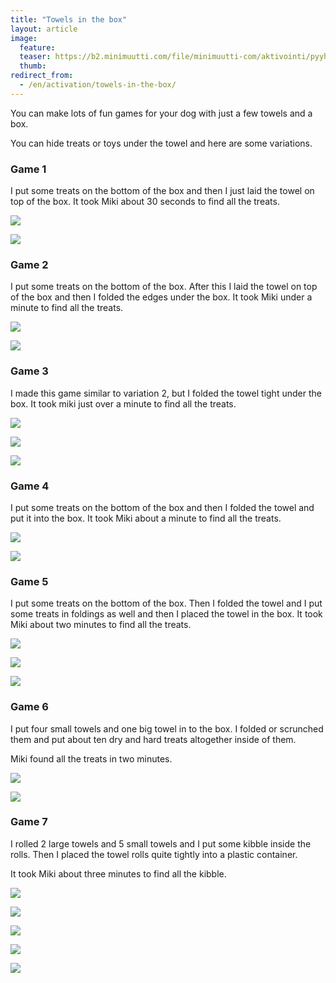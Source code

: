 ```yaml
---
title: "Towels in the box"
layout: article
image:
  feature:
  teaser: https://b2.minimuutti.com/file/minimuutti-com/aktivointi/pyyhelaatikko/DSC44367-245px.jpg
  thumb:
redirect_from:
  - /en/activation/towels-in-the-box/
---
```


You can make lots of fun games for your dog with just a few towels and a box.

You can hide treats or toys under the towel and here are some variations.

### Game 1

I put some treats on the bottom of the box and then I just laid the towel on top of the box. It took Miki about 30 seconds to find all the treats.

[![](https://b2.minimuutti.com/file/minimuutti-com/aktivointi/pyyhelaatikko/DSC44347-800px.jpg)](https://dl.dropboxusercontent.com/sh/ea1wtnz7z734o12/AAAc0S0bYi2DNENI0U2HhfD-a/aktivointi/pyyhelaatikko/DSC44347.jpg)

[![](https://b2.minimuutti.com/file/minimuutti-com/aktivointi/pyyhelaatikko/DSC44334-800px.jpg)](https://dl.dropboxusercontent.com/sh/ea1wtnz7z734o12/AADbHoRlWdLEx_AikCJeFleVa/aktivointi/pyyhelaatikko/DSC44334.jpg)

### Game 2

I put some treats on the bottom of the box. After this I laid the towel on top of the box and then I folded the edges under the box. It took Miki under a minute to find all the treats.

[![](https://b2.minimuutti.com/file/minimuutti-com/aktivointi/pyyhelaatikko/DSC44425-800px.jpg)](https://dl.dropboxusercontent.com/sh/ea1wtnz7z734o12/AABFoFnu6lEvRYs5THi7Yp2Ya/aktivointi/pyyhelaatikko/DSC44425.jpg)

[![](https://b2.minimuutti.com/file/minimuutti-com/aktivointi/pyyhelaatikko/DSC44440-800px.jpg)](https://dl.dropboxusercontent.com/sh/ea1wtnz7z734o12/AAAi8eEL02PDxOHQ6j5RAvdDa/aktivointi/pyyhelaatikko/DSC44440.jpg)

### Game 3

I made this game similar to variation 2, but I folded the towel tight under the box. It took miki just over a minute to find all the treats.

[![](https://b2.minimuutti.com/file/minimuutti-com/aktivointi/pyyhelaatikko/DSC44452-800px.jpg)](https://dl.dropboxusercontent.com/sh/ea1wtnz7z734o12/AAA7ronJQWN4wWcql-cSyGDca/aktivointi/pyyhelaatikko/DSC44452.jpg)

[![](https://b2.minimuutti.com/file/minimuutti-com/aktivointi/pyyhelaatikko/DSC44456-800px.jpg)](https://dl.dropboxusercontent.com/sh/ea1wtnz7z734o12/AAANCIf9Hngf2GcFz97_2-ICa/aktivointi/pyyhelaatikko/DSC44456.jpg)

[![](https://b2.minimuutti.com/file/minimuutti-com/aktivointi/pyyhelaatikko/DSC44476-800px.jpg)](https://dl.dropboxusercontent.com/sh/ea1wtnz7z734o12/AADpLkLUGTMHxTSJm0WXBXvqa/aktivointi/pyyhelaatikko/DSC44476.jpg)

### Game 4

I put some treats on the bottom of the box and then I folded the towel and put it into the box. It took Miki about a minute to find all the treats.

[![](https://b2.minimuutti.com/file/minimuutti-com/aktivointi/pyyhelaatikko/DSC44355-800px.jpg)](https://dl.dropboxusercontent.com/sh/ea1wtnz7z734o12/AADq1JLpcQbcq4tcFDD3FdRIa/aktivointi/pyyhelaatikko/DSC44355.jpg)

[![](https://b2.minimuutti.com/file/minimuutti-com/aktivointi/pyyhelaatikko/DSC44393-800px.jpg)](https://dl.dropboxusercontent.com/sh/ea1wtnz7z734o12/AAB94nBiltZA1E4zCmLcc61ya/aktivointi/pyyhelaatikko/DSC44393.jpg)

### Game 5

I put some treats on the bottom of the box. Then I folded the towel and I put some treats in foldings as well and then I placed the towel in the box. It took Miki about two minutes to find all the treats.

[![](https://b2.minimuutti.com/file/minimuutti-com/aktivointi/pyyhelaatikko/DSC44485-800px.jpg)](https://dl.dropboxusercontent.com/sh/ea1wtnz7z734o12/AADZrqqD9cpZmgDDfuqQzhxja/aktivointi/pyyhelaatikko/DSC44485.jpg)

[![](https://b2.minimuutti.com/file/minimuutti-com/aktivointi/pyyhelaatikko/DSC44523-800px.jpg)](https://dl.dropboxusercontent.com/sh/ea1wtnz7z734o12/AAC0787xx5UXo8s1FljCtmaya/aktivointi/pyyhelaatikko/DSC44523.jpg)

[![](https://b2.minimuutti.com/file/minimuutti-com/aktivointi/pyyhelaatikko/DSC44548-800px.jpg)](https://dl.dropboxusercontent.com/sh/ea1wtnz7z734o12/AABkYhsQuz2hN1sFK2cna78qa/aktivointi/pyyhelaatikko/DSC44548.jpg)

### Game 6

I put four small towels and one big towel in to the box. I folded or scrunched them and put about ten dry and hard treats altogether inside of them.

Miki found all the treats in two minutes.

[![](https://b2.minimuutti.com/file/minimuutti-com/aktivointi/pyyhelaatikko/DSC32957-800px.jpg)](https://dl.dropboxusercontent.com/sh/ea1wtnz7z734o12/AADX23SgYiX-2PSJGBoQN_a3a/aktivointi/pyyhelaatikko/DSC32957.jpg)

[![](https://b2.minimuutti.com/file/minimuutti-com/aktivointi/pyyhelaatikko/DSC32953-800px.jpg)](https://dl.dropboxusercontent.com/sh/ea1wtnz7z734o12/AADgW6DjKTl-sTsoyNHPiRTHa/aktivointi/pyyhelaatikko/DSC32953.jpg)

### Game 7

I rolled 2 large towels and 5 small towels and I put some kibble inside the rolls. Then I placed the towel rolls quite tightly into a plastic container.

It took Miki about three minutes to find all the kibble.

[![](https://b2.minimuutti.com/file/minimuutti-com/aktivointi/pyyhelaatikko/DS05276-800px.jpg)](https://dl.dropboxusercontent.com/sh/ea1wtnz7z734o12/AABF9V57mOKEn9vrfR2qRaAea/aktivointi/pyyhelaatikko/DS05276.jpg)

[![](https://b2.minimuutti.com/file/minimuutti-com/aktivointi/pyyhelaatikko/DS05291-800px.jpg)](https://dl.dropboxusercontent.com/sh/ea1wtnz7z734o12/AADKey91UUoD_4UM6YC_su4oa/aktivointi/pyyhelaatikko/DS05291.jpg)

[![](https://b2.minimuutti.com/file/minimuutti-com/aktivointi/pyyhelaatikko/DS05300-800px.jpg)](https://dl.dropboxusercontent.com/sh/ea1wtnz7z734o12/AADfYH9LGFgia9pYDUoLU9Dta/aktivointi/pyyhelaatikko/DS05300.jpg)

[![](https://b2.minimuutti.com/file/minimuutti-com/aktivointi/pyyhelaatikko/DS05306-800px.jpg)](https://dl.dropboxusercontent.com/sh/ea1wtnz7z734o12/AADscMq09vSXqkqQcp4CMDF1a/aktivointi/pyyhelaatikko/DS05306.jpg)

[![](https://b2.minimuutti.com/file/minimuutti-com/aktivointi/pyyhelaatikko/DS05320-800px.jpg)](https://dl.dropboxusercontent.com/sh/ea1wtnz7z734o12/AADi9zpe4nEB5kwSdMZNGiMZa/aktivointi/pyyhelaatikko/DS05320.jpg)
